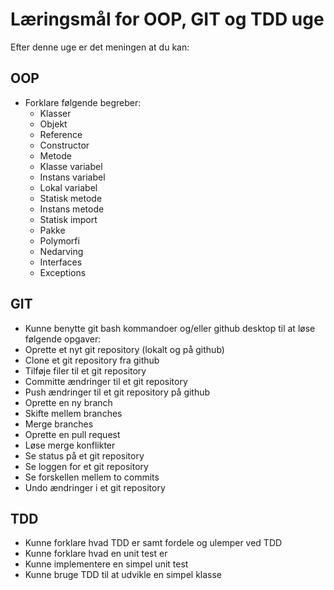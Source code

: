 # Læringsmål for OOP, GIT og TDD uge

Efter denne uge er det meningen at du kan:

## OOP

- Forklare følgende begreber:
  - Klasser
  - Objekt
  - Reference
  - Constructor
  - Metode
  - Klasse variabel
  - Instans variabel
  - Lokal variabel
  - Statisk metode
  - Instans metode
  - Statisk import
  - Pakke
  - Polymorfi
  - Nedarving
  - Interfaces
  - Exceptions

## GIT

- Kunne benytte git bash kommandoer og/eller github desktop til at løse følgende opgaver:
- Oprette et nyt git repository (lokalt og på github)
- Clone et git repository fra github
- Tilføje filer til et git repository
- Committe ændringer til et git repository
- Push ændringer til et git repository på github
- Oprette en ny branch
- Skifte mellem branches
- Merge branches
- Oprette en pull request
- Løse merge konflikter
- Se status på et git repository
- Se loggen for et git repository
- Se forskellen mellem to commits
- Undo ændringer i et git repository

## TDD

- Kunne forklare hvad TDD er samt fordele og ulemper ved TDD
- Kunne forklare hvad en unit test er
- Kunne implementere en simpel unit test
- Kunne bruge TDD til at udvikle en simpel klasse
